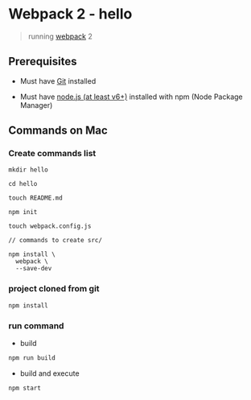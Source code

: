 # Webpack 2 - hello

> running [webpack](https://webpack.js.org/) 2

## Prerequisites

* Must have [Git](http://git-scm.com/) installed

* Must have [node.js (at least v6+)](http://nodejs.org/) installed with npm (Node Package Manager)


## Commands on Mac

### Create commands list

```
mkdir hello

cd hello

touch README.md

npm init

touch webpack.config.js

// commands to create src/

npm install \
  webpack \
  --save-dev

```

### project cloned from git

```
npm install
```

### run command

* build

```bash
npm run build
```

* build and execute

```bash
npm start
```
